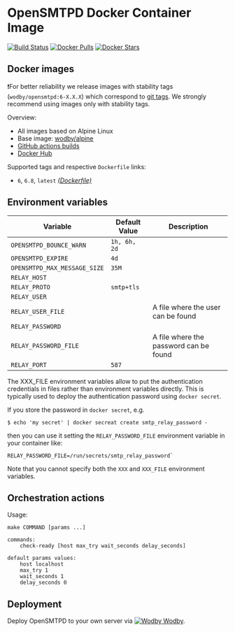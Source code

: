 # OpenSMTPD Docker Container Image

[![Build Status](https://github.com/wodby/opensmtpd/workflows/Build%20docker%20image/badge.svg)](https://github.com/wodby/opensmtpd/actions)
[![Docker Pulls](https://img.shields.io/docker/pulls/wodby/opensmtpd.svg)](https://hub.docker.com/r/wodby/opensmtpd)
[![Docker Stars](https://img.shields.io/docker/stars/wodby/opensmtpd.svg)](https://hub.docker.com/r/wodby/opensmtpd)

## Docker images

❗️For better reliability we release images with stability tags (`wodby/opensmtpd:6-X.X.X`) which correspond to [git tags](https://github.com/wodby/opensmtpd/releases). We strongly recommend using images only with stability tags. 

Overview:

- All images based on Alpine Linux
- Base image: [wodby/alpine](https://github.com/wodby/alpine)
- [GitHub actions builds](https://github.com/wodby/opensmtpd/actions) 
- [Docker Hub](https://hub.docker.com/r/wodby/opensmtpd)

Supported tags and respective `Dockerfile` links:

- `6`, `6.8`, `latest` [_(Dockerfile)_](https://github.com/wodby/opensmtpd/tree/master/Dockerfile)

## Environment variables

| Variable                     | Default Value | Description |
|------------------------------|---------------|-------------|
| `OPENSMTPD_BOUNCE_WARN`      | `1h, 6h, 2d`  |             |
| `OPENSMTPD_EXPIRE`           | `4d`          |             |
| `OPENSMTPD_MAX_MESSAGE_SIZE` | `35M`         |             |
| `RELAY_HOST`                 |               |             |
| `RELAY_PROTO`                | `smtp+tls`    |             |
| `RELAY_USER`                 |               |             |
| `RELAY_USER_FILE`            |               | A file where the user can be found |
| `RELAY_PASSWORD`             |               |             |
| `RELAY_PASSWORD_FILE`        |               | A file where the password can be found |
| `RELAY_PORT`                 | `587`         |             |

The XXX_FILE environment variables allow to put the authentication
credentials in files rather than environment variables directly.
This is typically used to deploy the authentication password using
`docker secret`.

If you store the password in `docker secret`, e.g.

```
$ echo 'my secret' | docker secreat create smtp_relay_password -
```

then you can use it setting the `RELAY_PASSWORD_FILE` environment
variable in your container like:

```
RELAY_PASSWORD_FILE=/run/secrets/smtp_relay_password`
```

Note that you cannot specify both the `XXX` and `XXX_FILE` environment
variables.

## Orchestration actions

Usage:
```
make COMMAND [params ...]

commands:
    check-ready [host max_try wait_seconds delay_seconds]
 
default params values:
    host localhost
    max_try 1
    wait_seconds 1
    delay_seconds 0
```

## Deployment

Deploy OpenSMTPD to your own server via [![Wodby](https://www.google.com/s2/favicons?domain=wodby.com) Wodby](https://wodby.com/stacks/opensmtpd).
